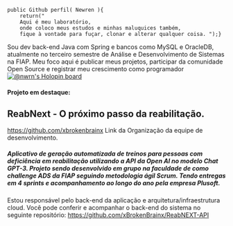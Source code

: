 
```	
public Github perfil( Newren ){
	return("
	Aqui é meu laboratório, 
	onde coloco meus estudos e minhas maluquices também, 
	fique à vontade para fuçar, clonar e alterar qualquer coisa. ");}
```
Sou dev back-end Java com Spring e bancos como MySQL e OracleDB, atualmente no terceiro semestre de Análise e Desenvolvimento de Sistemas na FIAP.
Meu foco aqui é publicar meus projetos, participar da comunidade Open Source e registrar meu crescimento como programador
[![@nwrn's Holopin board](https://holopin.me/nwrn)](https://holopin.io/@nwrn)

#### Projeto em destaque:
## ReabNext - O próximo passo da reabilitação.
https://github.com/xbrokenbrainx
Link da Organização da equipe de desenvolvimento.
##### Aplicativo de geração automatizada de treinos para pessoas com deficiência em reabilitação utilizando a API da Open AI no modelo Chat GPT-3. Projeto sendo desenvolvido em grupo na faculdade de como challenge ADS da FIAP seguindo metodologia ágil Scrum. Tendo entregas em 4 sprints e acompanhamento ao longo do ano pela empresa Plusoft.
Estou responsável pelo back-end da aplicação e arquitetura/infraestrutura cloud.
Você pode conferir e acompanhar o back-end do sistema no seguinte repositório: 
https://github.com/xBrokenBrainx/ReabNEXT-API
